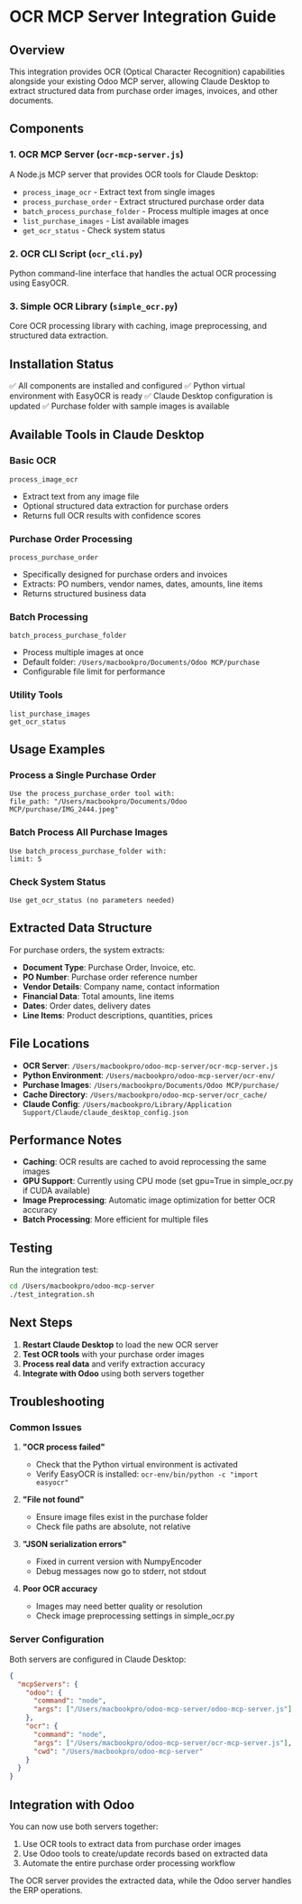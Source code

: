 # OCR MCP Server Integration Guide

## Overview
This integration provides OCR (Optical Character Recognition) capabilities alongside your existing Odoo MCP server, allowing Claude Desktop to extract structured data from purchase order images, invoices, and other documents.

## Components

### 1. OCR MCP Server (`ocr-mcp-server.js`)
A Node.js MCP server that provides OCR tools for Claude Desktop:
- `process_image_ocr` - Extract text from single images
- `process_purchase_order` - Extract structured purchase order data
- `batch_process_purchase_folder` - Process multiple images at once
- `list_purchase_images` - List available images
- `get_ocr_status` - Check system status

### 2. OCR CLI Script (`ocr_cli.py`)
Python command-line interface that handles the actual OCR processing using EasyOCR.

### 3. Simple OCR Library (`simple_ocr.py`)
Core OCR processing library with caching, image preprocessing, and structured data extraction.

## Installation Status
✅ All components are installed and configured
✅ Python virtual environment with EasyOCR is ready
✅ Claude Desktop configuration is updated
✅ Purchase folder with sample images is available

## Available Tools in Claude Desktop

### Basic OCR
```
process_image_ocr
```
- Extract text from any image file
- Optional structured data extraction for purchase orders
- Returns full OCR results with confidence scores

### Purchase Order Processing
```
process_purchase_order
```
- Specifically designed for purchase orders and invoices
- Extracts: PO numbers, vendor names, dates, amounts, line items
- Returns structured business data

### Batch Processing
```
batch_process_purchase_folder
```
- Process multiple images at once
- Default folder: `/Users/macbookpro/Documents/Odoo MCP/purchase`
- Configurable file limit for performance

### Utility Tools
```
list_purchase_images
get_ocr_status
```

## Usage Examples

### Process a Single Purchase Order
```
Use the process_purchase_order tool with:
file_path: "/Users/macbookpro/Documents/Odoo MCP/purchase/IMG_2444.jpeg"
```

### Batch Process All Purchase Images
```
Use batch_process_purchase_folder with:
limit: 5
```

### Check System Status
```
Use get_ocr_status (no parameters needed)
```

## Extracted Data Structure

For purchase orders, the system extracts:
- **Document Type**: Purchase Order, Invoice, etc.
- **PO Number**: Purchase order reference number
- **Vendor Details**: Company name, contact information
- **Financial Data**: Total amounts, line items
- **Dates**: Order dates, delivery dates
- **Line Items**: Product descriptions, quantities, prices

## File Locations

- **OCR Server**: `/Users/macbookpro/odoo-mcp-server/ocr-mcp-server.js`
- **Python Environment**: `/Users/macbookpro/odoo-mcp-server/ocr-env/`
- **Purchase Images**: `/Users/macbookpro/Documents/Odoo MCP/purchase/`
- **Cache Directory**: `/Users/macbookpro/odoo-mcp-server/ocr_cache/`
- **Claude Config**: `/Users/macbookpro/Library/Application Support/Claude/claude_desktop_config.json`

## Performance Notes

- **Caching**: OCR results are cached to avoid reprocessing the same images
- **GPU Support**: Currently using CPU mode (set gpu=True in simple_ocr.py if CUDA available)
- **Image Preprocessing**: Automatic image optimization for better OCR accuracy
- **Batch Processing**: More efficient for multiple files

## Testing

Run the integration test:
```bash
cd /Users/macbookpro/odoo-mcp-server
./test_integration.sh
```

## Next Steps

1. **Restart Claude Desktop** to load the new OCR server
2. **Test OCR tools** with your purchase order images
3. **Process real data** and verify extraction accuracy
4. **Integrate with Odoo** using both servers together

## Troubleshooting

### Common Issues

1. **"OCR process failed"**
   - Check that the Python virtual environment is activated
   - Verify EasyOCR is installed: `ocr-env/bin/python -c "import easyocr"`

2. **"File not found"**
   - Ensure image files exist in the purchase folder
   - Check file paths are absolute, not relative

3. **"JSON serialization errors"**
   - Fixed in current version with NumpyEncoder
   - Debug messages now go to stderr, not stdout

4. **Poor OCR accuracy**
   - Images may need better quality or resolution
   - Check image preprocessing settings in simple_ocr.py

### Server Configuration

Both servers are configured in Claude Desktop:
```json
{
  "mcpServers": {
    "odoo": {
      "command": "node",
      "args": ["/Users/macbookpro/odoo-mcp-server/odoo-mcp-server.js"]
    },
    "ocr": {
      "command": "node", 
      "args": ["/Users/macbookpro/odoo-mcp-server/ocr-mcp-server.js"],
      "cwd": "/Users/macbookpro/odoo-mcp-server"
    }
  }
}
```

## Integration with Odoo

You can now use both servers together:
1. Use OCR tools to extract data from purchase order images
2. Use Odoo tools to create/update records based on extracted data
3. Automate the entire purchase order processing workflow

The OCR server provides the extracted data, while the Odoo server handles the ERP operations.
